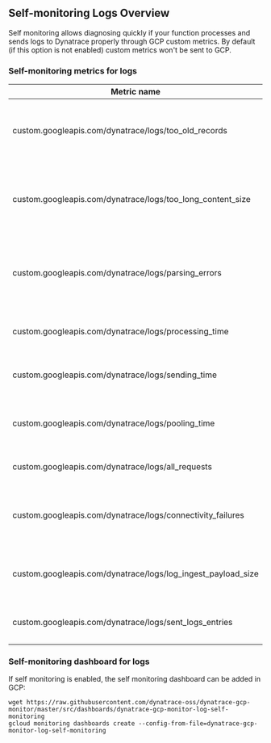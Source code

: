 ## Self-monitoring Logs Overview
Self monitoring allows diagnosing quickly if your function processes and sends logs to Dynatrace properly through GCP custom metrics.
By default (if this option is not enabled) custom metrics won't be sent to GCP.

### Self-monitoring metrics for logs

| Metric name                   | Description                               | Dimension | 
| ------------------------------|-------------------------------------------|:----------:|
| custom.googleapis.com/dynatrace/logs/too_old_records | Reported when logs received from Pub/Sub are too old | - |
| custom.googleapis.com/dynatrace/logs/too_long_content_size | Reported when content of log is too long. The content will be trimmed | - |
| custom.googleapis.com/dynatrace/logs/parsing_errors | Reported when any parsing errors occurred during log processing | - |
| custom.googleapis.com/dynatrace/logs/processing_time | Time needed to process all logs [s] | - |
| custom.googleapis.com/dynatrace/logs/sending_time | Time needed to send all requests [s] | - |
| custom.googleapis.com/dynatrace/logs/pooling_time | Time needed to pull data from pubsub [s] | - |
| custom.googleapis.com/dynatrace/logs/all_requests | All requests sent to Dynatrace | - |
| custom.googleapis.com/dynatrace/logs/connectivity_failures | Reported when any Dynatrace connectivity issues occurred | connectivity_status |
| custom.googleapis.com/dynatrace/logs/log_ingest_payload_size | Size of log payload sent to Dynatrace [kB] | - |
| custom.googleapis.com/dynatrace/logs/sent_logs_entries | Number of logs entries sent to Dynatrace | - |

### Self-monitoring dashboard for logs
If self monitoring is enabled, the self monitoring dashboard can be added in GCP:
```shell script
wget https://raw.githubusercontent.com/dynatrace-oss/dynatrace-gcp-monitor/master/src/dashboards/dynatrace-gcp-monitor-log-self-monitoring
gcloud monitoring dashboards create --config-from-file=dynatrace-gcp-monitor-log-self-monitoring
```